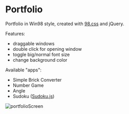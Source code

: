 # Portfolio
Portfolio in Win98 style, created with [98.css](https://jdan.github.io/98.css/) and jQuery.

Features:
- draggable windows
- double click for opening window
- toggle big/normal font size
- change background color

Available "apps":
- Simple Brick Converter
- Number Game
- Angle
- Sudoku ([Sudoku.js](https://github.com/robatron/sudoku.js))

![portfolioScreen](https://user-images.githubusercontent.com/71113600/236700001-42fcc085-806b-4b08-a9b4-37493c8fbb82.png)

